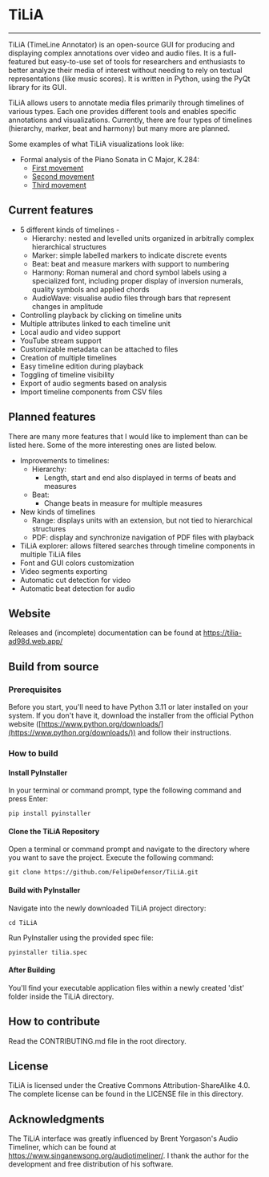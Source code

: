 # TiLiA

---

TiLiA (TimeLine Annotator) is an open-source GUI for producing and displaying complex annotations over video and audio files. It is a full-featured but easy-to-use set of tools for researchers and enthusiasts to better analyze their media of interest without needing to rely on textual representations (like music scores). It is written in Python, using the PyQt library for its GUI.

TiLiA allows users to annotate media files primarily through timelines of various types. Each one provides different tools and enables specific annotations and visualizations. Currently, there are four types of timelines (hierarchy, marker, beat and harmony) but many more are planned.

Some examples of what TiLiA visualizations look like:

- Formal analysis of the Piano Sonata in C Major, K.284:
  - [First movement](https://www.timelineannotator.com/examples/mozart-k284-i)
  - [Second movement](https://www.timelineannotator.com/examples/mozart-k284-ii)
  - [Third movement](https://www.timelineannotator.com/examples/mozart-k284-iii)

## Current features
 - 5 different kinds of timelines -
   - Hierarchy: nested and levelled units organized in arbitrally complex hierarchical structures
   - Marker: simple labelled markers to indicate discrete events
   - Beat: beat and measure markers with support to numbering
   - Harmony: Roman numeral and chord symbol labels using a specialized font, including proper display of inversion numerals, quality symbols and applied chords
   - AudioWave: visualise audio files through bars that represent changes in amplitude
 - Controlling playback by clicking on timeline units
 - Multiple attributes linked to each timeline unit
 - Local audio and video support
 - YouTube stream support
 - Customizable metadata can be attached to files
 - Creation of multiple timelines
 - Easy timeline edition during playback
 - Toggling of timeline visibility
 - Export of audio segments based on analysis
 - Import timeline components from CSV files

## Planned features

There are many more features that I would like to implement than can be listed here. Some of the more interesting ones are listed below.
- Improvements to timelines:
  - Hierarchy:
    - Length, start and end also displayed in terms of beats and measures
  - Beat:
    - Change beats in measure for multiple measures
- New kinds of timelines
  - Range: displays units with an extension, but not tied to hierarchical structures
  - PDF: display and synchronize navigation of PDF files with playback
- TiLiA explorer: allows filtered searches through timeline components in multiple TiLiA files
- Font and GUI colors customization
- Video segments exporting
- Automatic cut detection for video
- Automatic beat detection for audio

## Website

Releases and (incomplete) documentation can be found at https://tilia-ad98d.web.app/

## Build from source

### Prerequisites

Before you start, you'll need to have Python 3.11 or later installed on your system. If you don't have it, download the installer from the official Python website ([https://www.python.org/downloads/](https://www.python.org/downloads/)) and follow their instructions.

### How to build
#### Install PyInstaller
In your terminal or command prompt, type the following command and press Enter:
```
pip install pyinstaller
```

#### Clone the TiLiA Repository
Open a terminal or command prompt and navigate to the directory where you want to save the project.
Execute the following command:
```
git clone https://github.com/FelipeDefensor/TiLiA.git
```

#### Build with PyInstaller
Navigate into the newly downloaded TiLiA project directory:
```
cd TiLiA
```
Run PyInstaller using the provided spec file:
```
pyinstaller tilia.spec
```

#### After Building

You'll find your executable application files within a newly created 'dist' folder inside the TiLiA directory.

## How to contribute

Read the CONTRIBUTING.md file in the root directory.

## License

TiLiA is licensed under the Creative Commons Attribution-ShareAlike 4.0. The complete license can be found in the LICENSE file in this directory.

## Acknowledgments

The TiLiA interface was greatly influenced by Brent Yorgason's Audio Timeliner, which can be found at https://www.singanewsong.org/audiotimeliner/. I thank the author for the development and free distribution of his software.  

